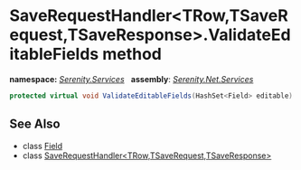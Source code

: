 # SaveRequestHandler&lt;TRow,TSaveRequest,TSaveResponse&gt;.ValidateEditableFields method
**namespace:** *[Serenity.Services](../../README.md#serenity.services-namespace)*   **assembly**: *[Serenity.Net.Services](../../README.md)*

```csharp
protected virtual void ValidateEditableFields(HashSet<Field> editable)
```

## See Also

* class [Field](../Serenity.Net.Entity/../../Serenity.Data/Field.md)
* class [SaveRequestHandler&lt;TRow,TSaveRequest,TSaveResponse&gt;](../SaveRequestHandler-3.md)